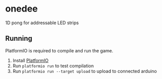# onedee
1D pong for addressable LED strips

## Running
PlatformIO is required to compile and run the game.

1. Install [PlatformIO](http://docs.platformio.org/en/latest/installation.html)
2. Run `platformio run` to test compilation
3. Run `platformio run --target upload` to upload to connected arduino

